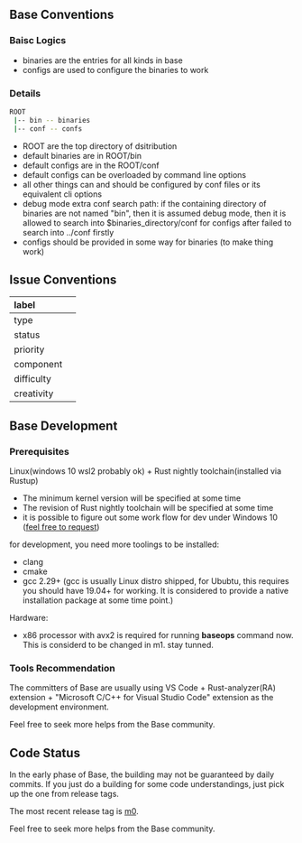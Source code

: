 ## Base Conventions

### Baisc Logics

* binaries are the entries for all kinds in base
* configs are used to configure the binaries to work 

### Details

```bash
ROOT
 |-- bin -- binaries
 |-- conf -- confs
```

* ROOT are the top directory of dsitribution  
* default binaries are in ROOT/bin
* default configs are in the ROOT/conf
* default configs can be overloaded by command line options
* all other things can and should be configured by conf files or its equivalent cli options
* debug mode extra conf search path: if the containing directory of binaries are not named "bin", then it is assumed debug mode, then it is allowed to search into $binaries_directory/conf for configs after failed to search into ../conf firstly
* configs should be provided in some way for binaries (to make thing work)


## Issue Conventions

| label | |
|:--|:--|
|type | |
|status| | 
|priority| | 
|component| |
|difficulty| | 
|creativity| |


## Base Development

### Prerequisites

Linux(windows 10 wsl2 probably ok) + Rust nightly toolchain(installed via Rustup)

* The minimum kernel version will be specified at some time
* The revision of Rust nightly toolchain will be specified at some time
* it is possible to figure out some work flow for dev under Windows 10 ([feel free to request](https://github.com/tensorbase/tensorbase/issues))

for development, you need more toolings to be installed:
* clang
* cmake
* gcc 2.29+ (gcc is usually Linux distro shipped, for Ububtu, this requires you should have 19.04+ for working. It is considered to provide a native installation package at some time point.)

Hardware:
* x86 processor with avx2 is required for running __baseops__ command now. This is considerd to be changed in m1. stay tunned.

### Tools Recommendation

The committers of Base are usually using VS Code + Rust-analyzer(RA) extension + "Microsoft C/C++ for Visual Studio Code" extension as the development environment.

Feel free to seek more helps from the Base community.

## Code Status

In the early phase of Base, the building may not be guaranteed by daily commits. If you just do a building for some code understandings, just pick up the one from release tags. 

The most recent release tag is [m0](https://github.com/tensorbase/tensorbase/tree/m0).

Feel free to seek more helps from the Base community.
